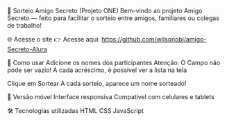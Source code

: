 🎁 Sorteio Amigo Secreto (Projeto ONE)
Bem-vindo ao projeto Amigo Secreto — feito para facilitar o sorteio entre amigos, familiares ou colegas de trabalho!

🌐 Acesse o site
👉 Acesse aqui: https://github.com/wilsonobj/amigo-Secreto-Alura

🚀 Como usar
Adicione os nomes dos participantes
Atenção: O Campo não pode ser vazio!
A cada acréscimo, é possível ver a lista na tela

Clique em Sortear
A cada sorteio, aparece um nome sorteado!

📱 Versão móvel
Interface responsiva
Compatível com celulares e tablets

🛠️ Tecnologias utilizadas
HTML
CSS
JavaScript
